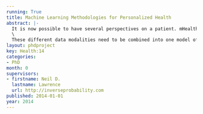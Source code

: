 ```yaml
---
running: True
title: Machine Learning Methodologies for Personalized Health
abstract: |-
  It is now possible to have several perspectives on a patient. mHealth provides information derived from mobile phones. Full genotyping of patients is becoming affordable, providing information about genetic background. The phenotype of disease is becoming better characterised than ever before. Techniques such as transcriptome analysis allow a highly detailed characterization of the state of a tissue. Finally the UK government’s midata initiative (and similar initiatives elsewhere) may eventually allow patients to provide information about their consumer spending habits as well as social network behaviour.\
  \
  These different data modalities need to be combined into one model of the patients well being. There are major challenges with doing this: models need to be applied across millions of patients and for any given patient many information modalities will be missing. Addressing data of this type requires new machine learning methodologies. This project will focus on combining data from different modalities within the same probabilistic model.
layout: phdproject
key: Health:14
categories:
- PhD
month: 0
supervisors:
- firstname: Neil D.
  lastname: Lawrence
  url: http://inverseprobability.com
published: 2014-01-01
year: 2014
---
```

